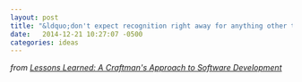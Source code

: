```yaml
---
layout: post
title: "&ldquo;don't expect recognition right away for anything other than your dedication to excellence and complete willingness to learn&rdquo; - Bob Reselman"
date:   2014-12-21 10:27:07 -0500
categories: ideas
---
```

*from [Lessons Learned: A Craftman's Approach to Software Development](http://www.developer.com/design/lessons-learned-a-craftsmans-approach-to-software-development.html)*